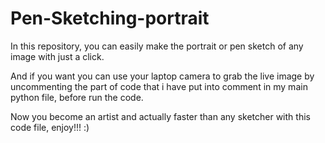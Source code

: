 # Pen-Sketching-portrait

In this repository, you can easily make the portrait or pen sketch of any image with just a click.

And if you want you can use your laptop camera to grab the live image by uncommenting the part of code that i have put into comment in my main python file, before run the code.

Now you become an artist and actually faster than any sketcher with this code file, enjoy!!! :)
